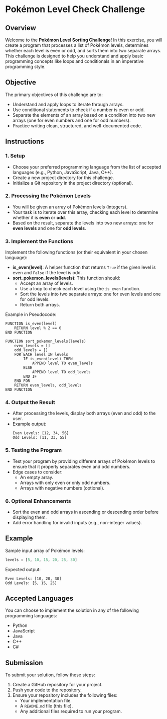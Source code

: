 # Pokémon Level Check Challenge

## Overview
Welcome to the **Pokémon Level Sorting Challenge**! In this exercise, you will create a program that processes a list of Pokémon levels, determines whether each level is even or odd, and sorts them into two separate arrays. This challenge is designed to help you understand and apply basic programming concepts like loops and conditionals in an imperative programming style.

## Objective
The primary objectives of this challenge are to:
- Understand and apply loops to iterate through arrays.
- Use conditional statements to check if a number is even or odd.
- Separate the elements of an array based on a condition into two new arrays (one for even numbers and one for odd numbers).
- Practice writing clean, structured, and well-documented code.

## Instructions

### 1. Setup
- Choose your preferred programming language from the list of accepted languages (e.g., Python, JavaScript, Java, C++).
- Create a new project directory for this challenge.
- Initialize a Git repository in the project directory (optional).

### 2. Processing the Pokémon Levels
- You will be given an array of Pokémon levels (integers).
- Your task is to iterate over this array, checking each level to determine whether it is **even** or **odd**.
- Based on the result, separate the levels into two new arrays: one for **even levels** and one for **odd levels**.

### 3. Implement the Functions
Implement the following functions (or their equivalent in your chosen language):

- **is_even(level)**: A helper function that returns `True` if the given level is even and `False` if the level is odd.
- **sort_pokemon_levels(levels)**: This function should:
  - Accept an array of levels.
  - Use a loop to check each level using the `is_even` function.
  - Sort the levels into two separate arrays: one for even levels and one for odd levels.
  - Return both arrays.

Example in Pseudocode:
```pseudo
FUNCTION is_even(level)
    RETURN level % 2 == 0
END FUNCTION

FUNCTION sort_pokemon_levels(levels)
    even_levels = []
    odd_levels = []
    FOR EACH level IN levels
        IF is_even(level) THEN
            APPEND level TO even_levels
        ELSE
            APPEND level TO odd_levels
        END IF
    END FOR
    RETURN even_levels, odd_levels
END FUNCTION
```

### 4. Output the Result
- After processing the levels, display both arrays (even and odd) to the user.
- Example output:
  ```
  Even Levels: [12, 34, 56]
  Odd Levels: [11, 33, 55]
  ```

### 5. Testing the Program
- Test your program by providing different arrays of Pokémon levels to ensure that it properly separates even and odd numbers.
- Edge cases to consider:
  - An empty array.
  - Arrays with only even or only odd numbers.
  - Arrays with negative numbers (optional).

### 6. Optional Enhancements
- Sort the even and odd arrays in ascending or descending order before displaying them.
- Add error handling for invalid inputs (e.g., non-integer values).

## Example

Sample input array of Pokémon levels:
```python
levels = [5, 10, 15, 20, 25, 30]
```

Expected output:
```
Even Levels: [10, 20, 30]
Odd Levels: [5, 15, 25]
```

## Accepted Languages
You can choose to implement the solution in any of the following programming languages:
- Python
- JavaScript
- Java
- C++
- C#

## Submission
To submit your solution, follow these steps:
1. Create a GitHub repository for your project.
2. Push your code to the repository.
3. Ensure your repository includes the following files:
   - Your implementation file.
   - A `README.md` file (this file).
   - Any additional files required to run your program.
